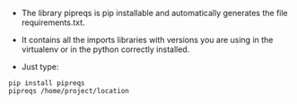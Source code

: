 - The library pipreqs is pip installable and automatically generates the file requirements.txt. 
- It contains all the imports libraries with versions you are using in the virtualenv or in the python correctly installed.

- Just type:
```
pip install pipreqs
pipreqs /home/project/location
```
